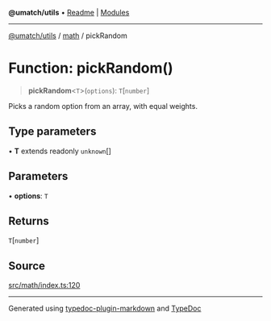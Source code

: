**@umatch/utils** • [Readme](../../index.md) \| [Modules](../../modules.md)

***

[@umatch/utils](../../modules.md) / [math](../index.md) / pickRandom

# Function: pickRandom()

> **pickRandom**\<`T`\>(`options`): `T`\[`number`\]

Picks a random option from an array, with equal weights.

## Type parameters

• **T** extends readonly `unknown`[]

## Parameters

• **options**: `T`

## Returns

`T`\[`number`\]

## Source

[src/math/index.ts:120](https://github.com/umatch-oficial/utils/blob/c1935bc/src/math/index.ts#L120)

***

Generated using [typedoc-plugin-markdown](https://www.npmjs.com/package/typedoc-plugin-markdown) and [TypeDoc](https://typedoc.org/)
